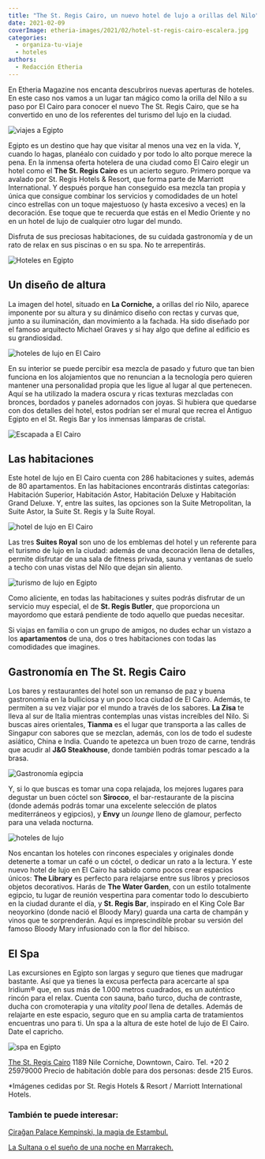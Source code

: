 ```yaml
---
title: "The St. Regis Cairo, un nuevo hotel de lujo a orillas del Nilo"
date: 2021-02-09
coverImage: etheria-images/2021/02/hotel-st-regis-cairo-escalera.jpg
categories: 
  - organiza-tu-viaje
  - hoteles
authors: 
  - Redacción Etheria
---
```


En Etheria Magazine nos encanta descubriros nuevas aperturas de hoteles. En este caso nos vamos a un lugar tan mágico como la orilla del Nilo a su paso por El Cairo para conocer el nuevo The St. Regis Cairo, que se ha convertido en uno de los referentes del turismo del lujo en la ciudad.

![viajes a Egipto](etheria-images/2021/02/hotel-st-regis-cairo-Lobby.jpg "Lobby de The St. Regis Cairo.")

Egipto es un destino que hay que visitar al menos una vez en la vida. Y, cuando lo 
hagas, planéalo con cuidado y por todo lo alto porque merece la pena. En la inmensa 
oferta hotelera de una ciudad como El Cairo elegir un hotel como el **The St. Regis 
Cairo** es un acierto seguro. Primero porque va avalado por St. Regis Hotels & Resort, 
que forma parte de Marriott International. Y después porque han conseguido esa mezcla 
tan propia y única que consigue combinar los servicios y comodidades de un hotel cinco 
estrellas con un toque majestuoso (y hasta excesivo a veces) en la decoración. Ese toque 
que te recuerda que estás en el Medio Oriente y no en un hotel de lujo de cualquier otro 
lugar del mundo. 

Disfruta de sus preciosas habitaciones, de su cuidada gastronomía y de un rato de relax 
en sus piscinas o en su spa. No te arrepentirás. 

![Hoteles en Egipto](etheria-images/2021/02/hote-st-regis-cairo-exterior.jpg "Hotel The St. Regis Cairo.")

## Un diseño de altura

La imagen del hotel, situado en **La Corniche,** a orillas del río Nilo, aparece 
imponente por su altura y su dinámico diseño con rectas y curvas que, junto a su 
iluminación, dan movimiento a la fachada. Ha sido diseñado por el famoso arquitecto 
Michael Graves y si hay algo que define al edificio es su grandiosidad. 

![hoteles de lujo en El Cairo](etheria-images/2021/02/hotel-st-regis-cairo-escalera.jpg "Escalera y lampara de cristal del hotel.")

En su interior se puede percibir esa mezcla de pasado y futuro que tan bien funciona en 
los alojamientos que no renuncian a la tecnología pero quieren mantener una personalidad 
propia que les ligue al lugar al que pertenecen. Aquí se ha utilizado la madera oscura y 
ricas texturas mezcladas con bronces, bordados y paneles adornados con joyas. Si hubiera 
que quedarse con dos detalles del hotel, estos podrían ser el mural que recrea el 
Antiguo Egipto en el St. Regis Bar y los inmensas lámparas de cristal. 

![Escapada a El Cairo](etheria-images/2021/02/hotel-st-regis-cairo-detalle.jpg "Rincón del hotel.")

## Las habitaciones

Este hotel de lujo en El Cairo cuenta con 286 habitaciones y suites, además de 80 
apartamentos. En las habitaciones encontrarás distintas categorías: Habitación Superior, 
Habitación Astor, Habitación Deluxe y Habitación Grand Deluxe. Y, entre las suites, las 
opciones son la Suite Metropolitan, la Suite Astor, la Suite St. Regis y la Suite Royal. 

![hotel de lujo en El Cairo](etheria-images/2021/02/hotel-cairo-st-regis-habitacion-astor.jpg "Habitación Astor.")

Las tres **Suites Royal** son uno de los emblemas del hotel y un referente para el 
turismo de lujo en la ciudad: además de una decoración llena de detalles, permite 
disfrutar de una sala de fitness privada, sauna y ventanas de suelo a techo con unas 
vistas del Nilo que dejan sin aliento. 

![turismo de lujo en Egipto](etheria-images/2021/02/hotel-st-regis-cairo-The-royal-suite.jpg "Habitación de la Suite Royal.")

Como aliciente, en todas las habitaciones y suites podrás disfrutar de un servicio muy 
especial, el de **St. Regis Butler**, que proporciona un mayordomo que estará pendiente 
de todo aquello que puedas necesitar. 

Si viajas en familia o con un grupo de amigos, no dudes echar un vistazo a los 
**apartamentos** de una, dos o tres habitaciones con todas las comodidades que imagines. 

## Gastronomía en The St. Regis Cairo

Los bares y restaurantes del hotel son un remanso de paz y buena gastronomía en la 
bulliciosa y un poco loca ciudad de El Cairo. Además, te permiten a su vez viajar por el 
mundo a través de los sabores. **La Zisa** te lleva al sur de Italia mientras contemplas 
unas vistas increíbles del Nilo. Si buscas aires orientales, **Tianma** es el lugar que 
transporta a las calles de Singapur con sabores que se mezclan, además, con los de todo 
el sudeste asiático, China e India. Cuando te apetezca un buen trozo de carne, tendrás 
que acudir al **J&G Steakhouse**, donde también podrás tomar pescado a la brasa. 

![Gastronomía egipcia](etheria-images/2021/02/hote-st-regis-cairo-La-Zisa.jpg "Restaurante La Zisa.")

Y, si lo que buscas es tomar una copa relajada, los mejores lugares para degustar un 
buen cóctel son **Sirocco**, el bar-restaurante de la piscina (donde además podrás tomar 
una excelente selección de platos mediterráneos y egipcios), y **Envy** un _lounge_ 
lleno de glamour, perfecto para una velada nocturna. 

![hoteles de lujo](etheria-images/2021/02/the-st-regis-cairo-the-library.jpg "The Library es uno de los rincones más especiales del hotel.")

Nos encantan los hoteles con rincones especiales y originales donde detenerte a tomar un 
café o un cóctel, o dedicar un rato a la lectura. Y este nuevo hotel de lujo en El Cairo 
ha sabido como pocos crear espacios únicos: **The Library** es perfecto para relajarse 
entre sus libros y preciosos objetos decorativos. Harás de **The Water Garden**, con un 
estilo totalmente egipcio, tu lugar de reunión vespertina para comentar todo lo 
descubierto en la ciudad durante el día, y **St. Regis Bar**, inspirado en el King Cole 
Bar neoyorkino (donde nació el Bloody Mary) guarda una carta de champán y vinos que te 
sorprenderán. Aquí es imprescindible probar su versión del famoso Bloody Mary 
infusionado con la flor del hibisco. 

## El Spa

Las excursiones en Egipto son largas y seguro que tienes que madrugar bastante. Así que 
ya tienes la excusa perfecta para acercarte al spa Iridium® que, en sus más de 1.000 
metros cuadrados, es un auténtico rincón para el relax. Cuenta con sauna, baño turco, 
ducha de contraste, ducha con cromoterapia y una _vitality pool_ llena de detalles. 
Además de relajarte en este espacio, seguro que en su amplia carta de tratamientos 
encuentras uno para ti. Un spa a la altura de este hotel de lujo de El Cairo. Date el 
capricho. 

![spa en Egipto](etheria-images/2021/02/the-st-regis-cairo-piscina-interior.jpg "Piscina interior del hotel, en la zona del Spa.")

[The St. Regis 
Cairo](https://www.espanol.marriott.com/hotels/travel/caixr-the-st-regis-cairo/) 1189 
Nile Corniche, Downtown, Cairo. Tel. +20 2 25979000 Precio de habitación doble para dos 
personas: desde 215 Euros. 

\*Imágenes cedidas por St. Regis Hotels & Resort / Marriott International Hotels. 

### También te puede interesar:

[Çirağan Palace Kempinski, la magia de 
Estambul.](https://etheriamagazine.com/2019/03/05/ciragan-palace-kempinski-escapada-romantica-estambul/) 

[La Sultana o el sueño de una noche en 
Marrakech.](https://etheriamagazine.com/2019/02/27/hotel-la-sultana-marrakech/)
